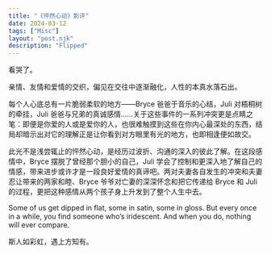 ```yaml
---
title: "《怦然心动》影评"
date: 2024-03-12
tags: ["Misc"]
layout: "post.njk"
description: "Flipped"
---
```


看哭了。

亲情、友情和爱情的交织，偏见在交往中逐渐融化，人性的本真水落石出。

每个人心底总有一片脆弱柔软的地方——Bryce 爸爸于音乐的心结，Juli 对梧桐树的牵挂，Juli 爸爸与兄弟的真诚感情……关于这些事件的一系列冲突更是点睛之笔：即便是你爱的人或是爱你的人，也很难触摸到这些在你内心最深处的东西，结局却暗示出对它的理解正是让你看到对方眼里有光的地方，也即相逢便如故交。

此光不是浅尝辄止的怦然心动，是经历过波折、沟通的深入的彼此了解。在这段感情中，Bryce 摆脱了曾经那个胆小的自己，Juli 学会了控制和更深入地了解自己的情感，带来进步或许才是一段良好爱情的真谛吧。两对夫妻各自发生的冲突和夫妻忍让带来的两家和睦、Bryce 爷爷对亡妻的深深怀念和把它传递给 Bryce 和 Juli 的过程，更把这种感情从两个孩子身上升发到了整个人生中去。

Some of us get dipped in flat, some in satin, some in gloss. But every once in a while, you find someone who’s iridescent. And when you do, nothing will ever compare.

斯人如彩虹，遇上方知有。